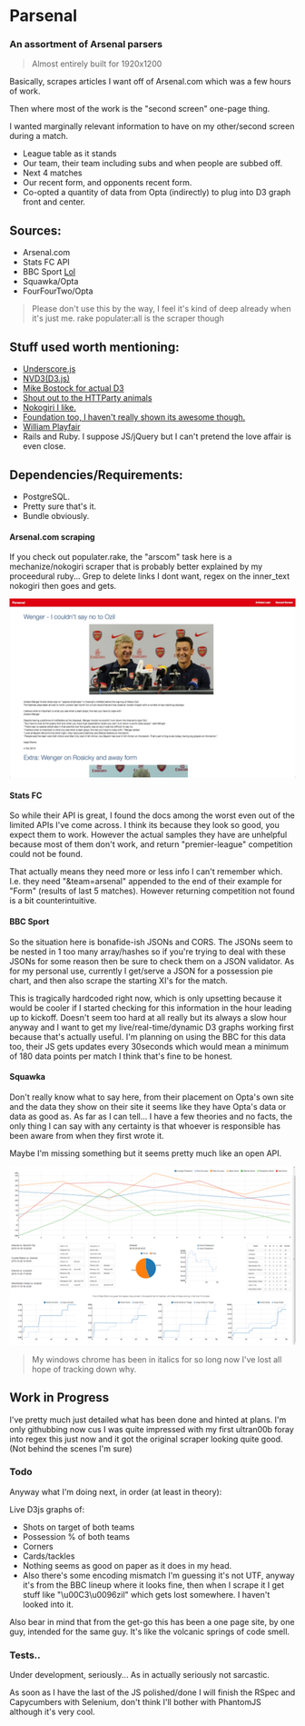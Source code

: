 Parsenal
====================

### An assortment of Arsenal parsers

> Almost entirely built for 1920x1200 

Basically, scrapes articles I want off of Arsenal.com which was a few hours of work.

Then where most of the work is the "second screen" one-page thing. 

I wanted marginally relevant information to have on my other/second screen during a match.

- League table as it stands
- Our team, their team including subs and when people are subbed off.
- Next 4 matches
- Our recent form, and opponents recent form.
- Co-opted a quantity of data from Opta (indirectly) to plug into D3 graph front and center.

## Sources:

- Arsenal.com
- Stats FC API
- BBC Sport [Lol](http://www.bbc.co.uk/sport/0/24067715)  
- Squawka/Opta
- FourFourTwo/Opta


> Please don't use this by the way, I feel it's kind of deep already when it's just me.
> rake populater:all is the scraper though  

## Stuff used worth mentioning:

- [Underscore.js](http://underscorejs.org/)
- [NVD3(D3.js)](https://github.com/novus/nvd3)
- [Mike Bostock for actual D3](http://bost.ocks.org/mike/)
- [Shout out to the HTTParty animals](https://github.com/jnunemaker/httparty/)
- [Nokogiri I like.](http://nokogiri.org/) 
- [Foundation too, I haven't really shown its awesome though.](http://foundation.zurb.com/)
- [William Playfair](http://en.wikipedia.org/wiki/William_Playfair)
- Rails and Ruby. I suppose JS/jQuery but I can't pretend the love affair is even close.

## Dependencies/Requirements:

- PostgreSQL.
- Pretty sure that's it. 
- Bundle obviously.


#### Arsenal.com scraping

If you check out populater.rake, the "arscom" task here is a mechanize/nokogiri scraper that is probably better explained by my proceedural ruby... Grep to delete links I dont want, regex on the inner_text nokogiri then goes and gets.

![Parser](/ss/1.jpg "Nokogiri bit")

#### Stats FC

So while their API is great, I found the docs among the worst even out of the limited APIs I've come across. I think its because they look so good, you expect them to work. However the actual samples they have are unhelpful because most of them don't work, and return "premier-league" competition could not be found. 

That actually means they need more or less info I can't remember which. I.e. they need "&team=arsenal" appended to the end of their example for "Form" (results of last 5 matches). However returning competition not found is a bit counterintuitive. 

#### BBC Sport

So the situation here is bonafide-ish JSONs and CORS. The JSONs seem to be nested in 1 too many array/hashes so if you're trying to deal with these JSONs for some reason then be sure to check them on a JSON validator. As for my personal use, currently I get/serve a JSON for a possession pie chart, and then also scrape the starting XI's for the match. 

This is tragically hardcoded right now, which is only upsetting because it would be cooler if I started checking for this information in the hour leading up to kickoff. Doesn't seem too hard at all really but its always a slow hour anyway and I want to get my live/real-time/dynamic D3 graphs working first because that's actually useful. I'm planning on using the BBC for this data too, their JS gets updates every 30seconds which would mean a minimum of 180 data points per match I think that's fine to be honest. 

#### Squawka 

Don't really know what to say here, from their placement on Opta's own site and the data they show on their site it seems like they have Opta's data or data as good as. As far as I can tell... I have a few theories and no facts, the only thing I can say with any certainty is that whoever is responsible has been aware from when they first wrote it. 

Maybe I'm missing something but it seems pretty much like an open API. 

![Most of the work](/ss/2.png "Second Screen bit")

> My windows chrome has been in italics for so long now I've lost all hope of tracking down why.

## Work in Progress

I've pretty much just detailed what has been done and hinted at plans. I'm only githubbing now cus I was quite impressed with my first ultran00b foray into regex this just now and it got the original scraper looking quite good. (Not behind the scenes I'm sure)

### Todo

Anyway what I'm doing next, in order (at least in theory):

Live D3js graphs of:
- Shots on target of both teams
- Possession % of both teams
- Corners
- Cards/tackles
- Nothing seems as good on paper as it does in my head.
- Also there's some encoding mismatch I'm guessing it's not UTF, anyway it's from the BBC lineup where it looks fine, then when I scrape it I get stuff like "\u00C3\u0096zil" which gets lost somewhere. I haven't looked into it.

Also bear in mind that from the get-go this has been a one page site, by one guy, intended for the same guy. It's like the volcanic springs of code smell.

### Tests..

Under development, seriously... As in actually seriously not sarcastic. 

As soon as I have the last of the JS polished/done I will finish the RSpec and Capycumbers with Selenium, don't think I'll bother with PhantomJS although it's very cool. 